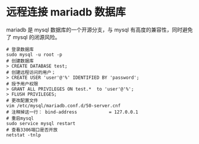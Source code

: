 # 远程连接 mariadb 数据库

mariadb 是 mysql 数据库的一个开源分支，与 mysql 有高度的兼容性，同时避免了 mysql 的闭源风险。

```shell
# 登录数据库
sudo mysql -u root -p
# 创建数据库
> CREATE DATABASE test;
# 创建远程访问的用户；
> CREATE USER 'user'@'%' IDENTIFIED BY 'password';
# 授予用户权限
> GRANT ALL PRIVILEGES ON test.*  to 'user'@'%';
> FLUSH PRIVILEGES;
# 更改配置文件
vim /etc/mysql/mariadb.conf.d/50-server.cnf
# 注释掉这一行： bind-address            = 127.0.0.1
# 重启mysql
sudo service mysql restart
# 查看3306端口是否开放
netstat -tnlp
```
